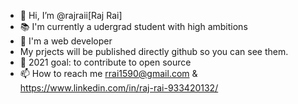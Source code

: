 - 👋 Hi, I’m @rajraii[Raj Rai]
- 📚 I'm currently a udergrad student with high ambitions 
- 👀 I'm a web developer
- My prjects will be published directly github so you can see them.
- 🏢 2021 goal: to contribute to open source
- 📫 How to reach me rrai1590@gmail.com & https://www.linkedin.com/in/raj-rai-933420132/

<!---
rajraii/rajraii is a ✨ special ✨ repository because its `README.md` (this file) appears on your GitHub profile.
You can click the Preview link to take a look at your changes.
--->
